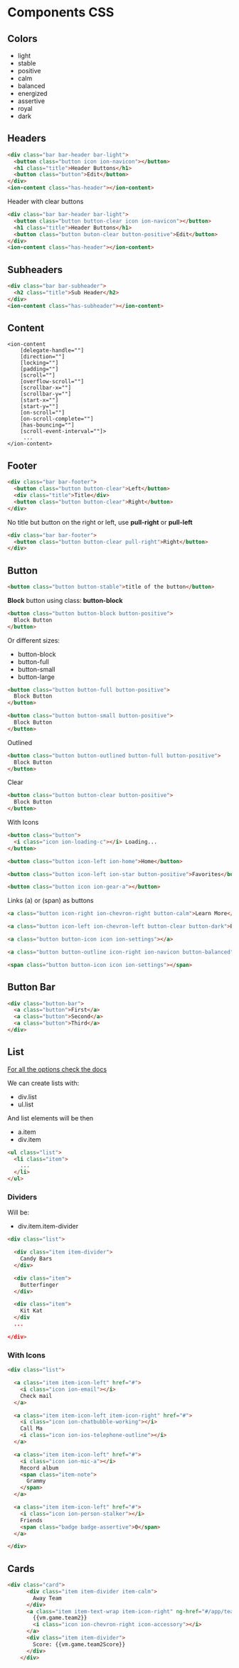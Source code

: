 # Components CSS

## Colors

+ light
+ stable
+ positive
+ calm
+ balanced
+ energized
+ assertive
+ royal
+ dark

## Headers

```html
<div class="bar bar-header bar-light">
  <button class="button icon ion-navicon"></button>
  <h1 class="title">Header Buttons</h1>
  <button class="button">Edit</button>
</div>
<ion-content class="has-header"></ion-content>
```

Header with clear buttons

```html
<div class="bar bar-header bar-light">
  <button class="button button-clear icon ion-navicon"></button>
  <h1 class="title">Header Buttons</h1>
  <button class="button buton-clear button-positive">Edit</button>
</div>
<ion-content class="has-header"></ion-content>
```

## Subheaders

```html
<div class="bar bar-subheader">
  <h2 class="title">Sub Header</h2>
</div>
<ion-content class="has-subheader"></ion-content>
```

## Content

```
<ion-content 
    [delegate-handle=""] 
    [direction=""] 
    [locking=""] 
    [padding=""] 
    [scroll=""] 
    [overflow-scroll=""] 
    [scrollbar-x=""] 
    [scrollbar-y=""] 
    [start-x=""] 
    [start-y=""] 
    [on-scroll=""] 
    [on-scroll-complete=""] 
    [has-bouncing=""] 
    [scroll-event-interval=""]>
     ... 
</ion-content>
```

## Footer

```html
<div class="bar bar-footer">
  <button class="button button-clear">Left</button>
  <div class="title">Title</div>
  <button class="button button-clear">Right</button>
</div>
```

No title but button on the right or left, use **pull-right** or **pull-left**

```html
<div class="bar bar-footer">
  <button class="button button-clear pull-right">Right</button>
</div>
```

## Button

```html
<button class="button button-stable">title of the button</button>
```

**Block** button using class: **button-block**
```html
<button class="button button-block button-positive">
  Block Button
</button>
```

Or different sizes:

+ button-block
+ button-full
+ button-small
+ button-large

```html
<button class="button button-full button-positive">
  Block Button
</button>

<button class="button button-small button-positive">
  Block Button
</button>
```

Outlined

```html
<button class="button button-outlined button-full button-positive">
  Block Button
</button>
```

Clear

```html
<button class="button button-clear button-positive">
  Block Button
</button>


```

With Icons

```html
<button class="button">
  <i class="icon ion-loading-c"></i> Loading...
</button>

<button class="button icon-left ion-home">Home</button>

<button class="button icon-left ion-star button-positive">Favorites</button>

<button class="button icon ion-gear-a"></button>
```

Links (a) or (span) as buttons

```html
<a class="button icon-right ion-chevron-right button-calm">Learn More</a>

<a class="button icon-left ion-chevron-left button-clear button-dark">Back</a>

<a class="button button-icon icon ion-settings"></a>

<a class="button button-outline icon-right ion-navicon button-balanced">Reorder</a>

<span class="button button-icon icon ion-settings"></span>
```

## Button Bar

```html
<div class="button-bar">
  <a class="button">First</a>
  <a class="button">Second</a>
  <a class="button">Third</a>
</div>
```

## List

[For all the options check the docs](http://ionicframework.com/docs/components/#list)

We can create lists with:

+ div.list
+ ul.list

And list elements will be then

+ a.item
+ div.item

```html
<ul class="list">
  <li class="item">
    ...
  </li>
</ul>
```

### Dividers

Will be:

+ div.item.item-divider

```html
<div class="list">

  <div class="item item-divider">
    Candy Bars
  </div>

  <div class="item">
    Butterfinger
  </div>

  <div class="item">
    Kit Kat
  </div
  ...

</div>
```

### With Icons

```html
<div class="list">

  <a class="item item-icon-left" href="#">
    <i class="icon ion-email"></i>
    Check mail
  </a>

  <a class="item item-icon-left item-icon-right" href="#">
    <i class="icon ion-chatbubble-working"></i>
    Call Ma
    <i class="icon ion-ios-telephone-outline"></i>
  </a>

  <a class="item item-icon-left" href="#">
    <i class="icon ion-mic-a"></i>
    Record album
    <span class="item-note">
      Grammy
    </span>
  </a>

  <a class="item item-icon-left" href="#">
    <i class="icon ion-person-stalker"></i>
    Friends
    <span class="badge badge-assertive">0</span>
  </a>

</div>
```

## Cards

```html
<div class="card">
      <div class="item item-divider item-calm">
        Away Team
      </div>
      <a class="item item-text-wrap item-icon-right" ng-href="#/app/teams/{{vm.game.team1Id}}">
        {{vm.game.team2}}
        <i class="icon ion-chevron-right icon-accessory"></i>
      </a>
      <div class="item item-divider">
        Score: {{vm.game.team2Score}}
      </div>
    </div>
```